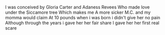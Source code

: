 I was conceived by Gloria Carter and Adaness Revees
Who made love under the Siccamore tree
Which makes me
A more sicker M.C. and my momma would claim
At 10 pounds when i was born i didn't give her no pain
Although through the years i gave her her fair share
I gave her her first real scare
